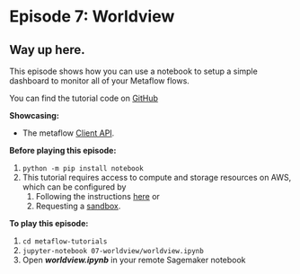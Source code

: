 # Episode 7: Worldview

## Way up here.

This episode shows how you can use a notebook to setup a simple dashboard to monitor all of your Metaflow flows.

You can find the tutorial code on [GitHub](https://github.com/Netflix/metaflow/tree/master/metaflow/tutorials/07-worldview)

**Showcasing:**

- The metaflow [Client API](../../../metaflow/client).

**Before playing this episode:**

1. `python -m pip install notebook`
2. This tutorial requires access to compute and storage resources on AWS, which can be configured by
   1. Following the instructions [here](https://outerbounds.com/docs/admin/metaflow-on-aws/deployment-guide) or
   2. Requesting a [sandbox](../../../metaflow-on-aws/metaflow-sandbox).

**To play this episode:**

1. `cd metaflow-tutorials`
2. `jupyter-notebook 07-worldview/worldview.ipynb`
3. Open _**worldview.ipynb**_ in your remote Sagemaker notebook

<TutorialsLink link="../"/>
